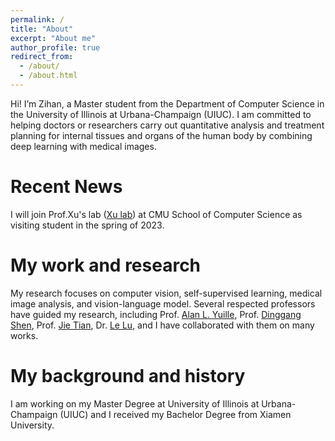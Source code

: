 ```yaml
---
permalink: /
title: "About"
excerpt: "About me"
author_profile: true
redirect_from: 
  - /about/
  - /about.html
---
```


Hi! I’m Zihan, a Master student from the Department of Computer Science in the University of Illinois at Urbana-Champaign (UIUC). I am committed to helping doctors or researchers carry out quantitative analysis and treatment planning for internal tissues and organs of the human body by combining deep learning with medical images.

Recent News
======
I will join Prof.Xu's lab ([Xu lab](https://xulabs.github.io/)) at CMU School of Computer Science as visiting student in the spring of 2023.

My work and research
======
My research focuses on computer vision, self-supervised learning, medical image analysis, and vision-language model. Several respected professors have guided my research, including Prof. [Alan L. Yuille](https://www.cs.jhu.edu/~ayuille/), Prof. [Dinggang Shen](https://scholar.google.com/citations?user=v6VYQC8AAAAJ&hl=EN), Prof. [Jie Tian](http://www.mitk.net.cn/tian/), Dr. [Le Lu](https://lelu007.github.io/), and I have collaborated with them on many works.

My background and history
======
I am working on my Master Degree at University of Illinois at Urbana-Champaign (UIUC) and I received my Bachelor Degree from Xiamen University.

<script type="text/javascript" id="clustrmaps" src="//clustrmaps.com/map_v2.js?d=upmXbXnNXcHG93dNQSaEeA-QWfIoIc0MhdJhI9oRRcE&cl=ffffff&w=a"></script>
